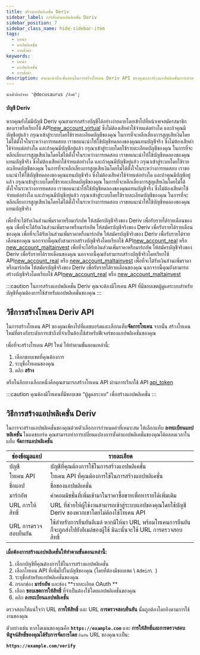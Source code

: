 ```yaml
---
title: สร้างแอปพลิเคชั่น Deriv
sidebar_label: การตั้งค่าแอปพลิเคชั่น Deriv
sidebar_position: 7
sidebar_class_name: hide-sidebar-item
tags:
  - บทนำ
  - แอปพลิเคชั่น
  - การตั้งค่า
keywords:
  - บทนำ
  - แอปพลิเคชั่น
  - การตั้งค่า
description: คำแนะนำทีละขั้นตอนในการสร้างโทเคน Deriv API ของคุณและสร้างแอปพลิเคชั่นการเทรดของคุณด้วยความช่วยเหลือของ API การเทรดของเรา เรียนรู้เพิ่มเติม
---
```


```mdx-code-block
นำเข้าลิงก์จาก '@docusaurus /ลิงค์';
```

#### บัญชี Deriv

หากคุณยังไม่มีบัญชี Deriv คุณสามารถสร้างบัญชีได้อย่างง่ายดายโดยเข้าไปที่หน้าเพจสมัครสมาชิกของเราหรือเรียกใช้ API<a href="/api-explorer#new_account_virtual" target="_blank" rel="noopener noreferrer">new_account_virtual</a> ซึ่งไม่ต้องเสียค่าใช้จ่ายแต่อย่างใด และถ้าคุณมีบัญชีอยู่แล้ว กรุณาเข้าสู่ระบบโดยใช้รายละเอียดบัญชีของคุณ ในการที่จะหลีกเลี่ยงการสูญเสียเงินโดยไม่ได้ตั้งใจในระหว่างการทดสอบ เราขอแนะนำให้ใช้บัญชีทดลองของคุณแทนบัญชีจริง ซึ่งไม่ต้องเสียค่าใช้จ่ายแต่อย่างใด และถ้าคุณมีบัญชีอยู่แล้ว กรุณาเข้าสู่ระบบโดยใช้รายละเอียดบัญชีของคุณ ในการที่จะหลีกเลี่ยงการสูญเสียเงินโดยไม่ได้ตั้งใจในระหว่างการทดสอบ เราขอแนะนำให้ใช้บัญชีทดลองของคุณแทนบัญชีจริง ซึ่งไม่ต้องเสียค่าใช้จ่ายแต่อย่างใด และถ้าคุณมีบัญชีอยู่แล้ว กรุณาเข้าสู่ระบบโดยใช้รายละเอียดบัญชีของคุณ ในการที่จะหลีกเลี่ยงการสูญเสียเงินโดยไม่ได้ตั้งใจในระหว่างการทดสอบ เราขอแนะนำให้ใช้บัญชีทดลองของคุณแทนบัญชีจริง ซึ่งไม่ต้องเสียค่าใช้จ่ายแต่อย่างใด และถ้าคุณมีบัญชีอยู่แล้ว กรุณาเข้าสู่ระบบโดยใช้รายละเอียดบัญชีของคุณ ในการที่จะหลีกเลี่ยงการสูญเสียเงินโดยไม่ได้ตั้งใจในระหว่างการทดสอบ เราขอแนะนำให้ใช้บัญชีทดลองของคุณแทนบัญชีจริง ซึ่งไม่ต้องเสียค่าใช้จ่ายแต่อย่างใด และถ้าคุณมีบัญชีอยู่แล้ว กรุณาเข้าสู่ระบบโดยใช้รายละเอียดบัญชีของคุณ ในการที่จะหลีกเลี่ยงการสูญเสียเงินโดยไม่ได้ตั้งใจในระหว่างการทดสอบ เราขอแนะนำให้ใช้บัญชีทดลองของคุณแทนบัญชีจริง

เพื่อที่จะได้รับเงินส่วนเพิ่มราคาหรือมาร์กอัพ ให้สมัครบัญชีจริงของ Deriv เพื่อรับรายได้รายเดือนของคุณ เพื่อที่จะได้รับเงินส่วนเพิ่มราคาหรือมาร์กอัพ ให้สมัครบัญชีจริงของ Deriv เพื่อรับรายได้รายเดือนของคุณ เพื่อที่จะได้รับเงินส่วนเพิ่มราคาหรือมาร์กอัพ ให้สมัครบัญชีจริงของ Deriv เพื่อรับรายได้รายเดือนของคุณ นอกจากนี้คุณยังสามารถสร้างบัญชีจริงโดยเรียกใช้ API<a href="/api-explorer#new_account_real" target="_blank" rel="noopener noreferrer">new_account_real</a> หรือ <a href="/api-explorer#new_account_maltainvest" target="_blank" rel="noopener noreferrer">new_account_maltainvest</a> เพื่อที่จะได้รับเงินส่วนเพิ่มราคาหรือมาร์กอัพ ให้สมัครบัญชีจริงของ Deriv เพื่อรับรายได้รายเดือนของคุณ นอกจากนี้คุณยังสามารถสร้างบัญชีจริงโดยเรียกใช้ API<a href="/api-explorer#new_account_real" target="_blank" rel="noopener noreferrer">new_account_real</a> หรือ <a href="/api-explorer#new_account_maltainvest" target="_blank" rel="noopener noreferrer">new_account_maltainvest</a> เพื่อที่จะได้รับเงินส่วนเพิ่มราคาหรือมาร์กอัพ ให้สมัครบัญชีจริงของ Deriv เพื่อรับรายได้รายเดือนของคุณ นอกจากนี้คุณยังสามารถสร้างบัญชีจริงโดยเรียกใช้ API<a href="/api-explorer#new_account_real" target="_blank" rel="noopener noreferrer">new_account_real</a> หรือ <a href="/api-explorer#new_account_maltainvest" target="_blank" rel="noopener noreferrer">new_account_maltainvest</a>

:::caution
ในการสร้างแอปพลิเคชั่น Deriv คุณจะต้องมีโทเคน API ที่มีขอบเขตผู้ดูแลระบบสำหรับบัญชีที่คุณต้องการใช้สำหรับแอปพลิเคชั่นของคุณ
:::

## วิธีการสร้างโทเคน Deriv API

ในการสร้างโทเคน API ของคุณเพียงไปที่แดชบอร์ดและเลือกแท็บ**จัดการโทเคน** จากนั้น สร้างโทเคนใหม่ที่ตรงกับระดับการเข้าถึงที่จำเป็นต้องใช้สำหรับฟีเจอร์ของแอปพลิเคชั่นของคุณ

เพื่อที่จะสร้างโทเคน API ใหม่ ให้ทำตามขั้นตอนเหล่านี้:

1. เลือกขอบเขตที่คุณต้องการ
2. ระบุชื่อโทเคนของคุณ
3. คลิก **สร้าง**

หรือในอีกทางเลือกหนึ่งคือคุณสามารถสร้างโทเคน API ผ่านการเรียกใช้ API <a href="/api-explorer#api_token" target="_blank" rel="noopener noreferrer">api_token</a>

:::caution
คุณต้องมีโทเคนที่มีขอบเขต “ผู้ดูแลระบบ” เพื่อสร้างแอปพลิเคชั่น
:::

## วิธีการสร้างแอปพลิเคชั่น Deriv

ในการจะสร้างแอปพลิเคชั่นของคุณด้วยตัวเลือกการกำหนดค่าที่เหมาะสม ให้เลือกแท็บ **ลงทะเบียนแอปพลิเคชั่น** ในแดชบอร์ด คุณสามารถทำการเปลี่ยนแปลงการตั้งค่าแอปพลิเคชั่นของคุณได้ตลอดเวลาในแท็บ **จัดการแอปพลิเคชั่น**

| ช่องข้อมูลแอป        | รายละเอียด                                                                                                                   |
| -------------------- | ---------------------------------------------------------------------------------------------------------------------------- |
| บัญชี                | บัญชีที่คุณต้องการใช้ในการสร้างแอปพลิเคชั่น                                                                                  |
| โทเคน API            | โทเคน API ที่คุณต้องการใช้ในการสร้างแอปพลิเคชั่น                                                                             |
| ชื่อแอป              | ชื่อของแอปพลิเคชั่น                                                                                                          |
| มาร์กอัพ             | ค่าคอมมิชชั่นที่เพิ่มเข้ามาในราคาซื้อขายเพื่อหารายได้เพิ่มเติม                                                               |
| URL การให้สิทธิ์     | URL ที่ช่วยให้ผู้ใช้งานสามารถเข้าสู่ระบบแอปของคุณโดยใช้บัญชี Deriv ของพวกเขาโดยไม่ต้องใช้โทเคน API                           |
| URL การตรวจสอบยืนยัน | ใช้สำหรับการยืนยันอีเมล์ หากมีให้มา URL พร้อมโทเคนการยืนยันก็จะถูกส่งไปยังอีเมล์ของผู้ใช้ มิฉะนั้นจะใช้ URL การตรวจสอบสิทธิ์ |

**เมื่อต้องการสร้างแอปพลิเคชั่นให้ทำตามขั้นตอนเหล่านี้:**

1. เลือกบัญชีที่คุณต้องการใช้ในการสร้างแอปพลิเคชั่น
2. เลือกโทเคน API ที่เพิ่มไปในบัญชีของคุณ (โดยที่ต้องมีขอบเขต \ `Admin\ `)
3. ระบุชื่อสำหรับแอปพลิเคชั่นของคุณ
4. กรอกช่อง **มาร์กอัพ** และช่อง \*\*รายละเอียด OAuth \*\*
5. เลือก **ขอบเขตการให้สิทธิ์** ที่จำเป็นต้องใช้โดยแอปพลิเคชั่นของคุณ
6. คลิก **ลงทะเบียนแอปพลิเคชั่น**

ตรวจสอบให้แน่ใจว่า URL **การให้สิทธิ์** และ URL **การตรวจสอบยืนยัน** นั้นถูกต้องโดยอิงตามการใช้งานของคุณ

ตัวอย่างเช่น หากโดเมนของคุณคือ **`https://example.com`** และ **การให้สิทธิ์และการตรวจสอบพิสูจน์สิทธิ์ของคุณได้รับการจัดการโดย** `ยืนยัน` URL ของคุณจะเป็น:

**`https://example.com/verify`**
